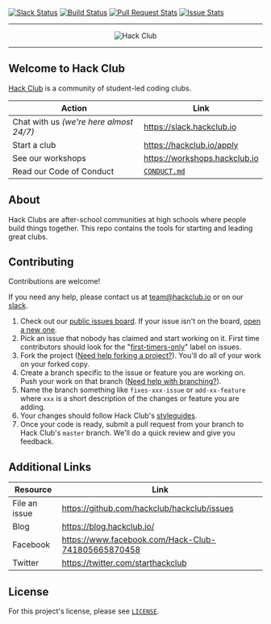 [![Slack Status](https://slack.hackclub.io/badge.svg)](https://slack.hackclub.io)
[![Build Status](https://circleci.com/gh/hackclub/hackclub.svg?style=shield)](https://circleci.com/gh/hackclub/hackclub)
[![Pull Request Stats](http://issuestats.com/github/hackclub/hackclub/badge/pr?style=flat)](http://issuestats.com/github/hackclub/hackclub)
[![Issue Stats](http://issuestats.com/github/hackclub/hackclub/badge/issue?style=flat)](http://issuestats.com/github/hackclub/hackclub)

------------------------------------------------------------------------------

<p align="center"><img src="https://cdn.rawgit.com/hackclub/meta/82000f7457efdfc20b9feff4da718f6839e69c05/logos/hack_club_red_text.svg" alt="Hack Club"/></p>

-------------------------------------------------------------------------------

## Welcome to Hack Club

<a href="https://hackclub.io">Hack Club</a> is a community of student-led coding
clubs.

| Action                                  | Link                          |
| --------------------------------------- | ----------------------------- |
| Chat with us _(we're here almost 24/7)_ | https://slack.hackclub.io     |
| Start a club                            | https://hackclub.io/apply     |
| See our workshops                       | https://workshops.hackclub.io |
| Read our Code of Conduct                | [`CONDUCT.md`](CONDUCT.md)    |

## About

Hack Clubs are after-school communities at high schools where people build
things together. This repo contains the tools for starting and leading great
clubs.

## Contributing

Contributions are welcome!

If you need any help, please contact us at team@hackclub.io or on our
[slack](https://slack.hackclub.io).

1. Check out our
   [public issues board](https://github.com/hackclub/hackclub/issues). If your
   issue isn't on the board,
   [open a new one](https://github.com/hackclub/hackclub/issues/new).
2. Pick an issue that nobody has claimed and start working on it. First time
   contributors should look for the
   "[first-timers-only](https://github.com/hackclub/hackclub/labels/first-timers-only)"
   label on issues.
3. Fork the project
   ([Need help forking a project?](https://help.github.com/articles/fork-a-repo/)).
   You'll do all of your work on your forked copy.
4. Create a branch specific to the issue or feature you are working on. Push
   your work on that branch
   ([Need help with branching?](https://github.com/Kunena/Kunena-Forum/wiki/Create-a-new-branch-with-git-and-manage-branches)).
5. Name the branch something like `fixes-xxx-issue` or `add-xx-feature` where
   `xxx` is a short description of the changes or feature you are adding.
6. Your changes should follow Hack Club's
   [styleguides](https://github.com/hackclub/meta/blob/master/styleguides/markdown.md).
7. Once your code is ready, submit a pull request from your branch to Hack
   Club's `master` branch. We'll do a quick review and give you feedback.

## Additional Links

| Resource      | Link                                               |
| ------------- | -------------------------------------------------- |
| File an issue | https://github.com/hackclub/hackclub/issues        |
| Blog          | https://blog.hackclub.io/                          |
| Facebook      | https://www.facebook.com/Hack-Club-741805665870458 |
| Twitter       | https://twitter.com/starthackclub                  |

## License

For this project's license, please see [`LICENSE`](LICENSE).
